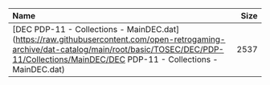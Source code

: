 |Name|Size|
|:---|---:|
|[DEC PDP-11 - Collections - MainDEC.dat](https://raw.githubusercontent.com/open-retrogaming-archive/dat-catalog/main/root/basic/TOSEC/DEC/PDP-11/Collections/MainDEC/DEC PDP-11 - Collections - MainDEC.dat)|2537|
